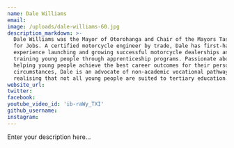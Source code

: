 ```yaml
---
name: Dale Williams
email:
image: /uploads/dale-williams-60.jpg
description_markdown: >-
  Dale Williams was the Mayor of Otorohanga and Chair of the Mayors Taskforce
  for Jobs. A certified motorcycle engineer by trade, Dale has first-hand
  experience launching and growing successful motorcycle dealerships and
  training young people through apprenticeship programs. Passionate about
  helping young people achieve the best career outcomes for their personal
  circumstances, Dale is an advocate of non-academic vocational pathways,
  realising that not all young people are suited to tertiary education.
website_url:
twitter:
facebook:
youtube_video_id: 'ib-raWy_TXI'
github_username:
instagram:
---
```


Enter your description here...
